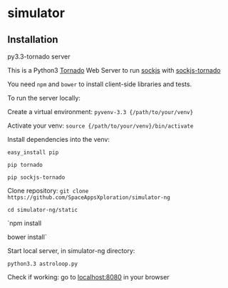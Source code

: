 simulator
=========


## Installation

py3.3-tornado server

This is a Python3 [Tornado](https://github.com/tornadoweb/tornado) Web Server to run [sockjs](https://github.com/sockjs/sockjs-client) with [sockjs-tornado](https://github.com/mrjoes/sockjs-tornado)

You need `npm` and `bower` to install client-side libraries and tests.

To run the server locally:

Create a virtual environment: `pyvenv-3.3 {/path/to/your/venv}`

Activate your venv: `source {/path/to/your/venv}/bin/activate`

Install dependencies into the venv: 

`easy_install pip`

`pip tornado`

`pip sockjs-tornado`

Clone repository: `git clone https://github.com/SpaceAppsXploration/simulator-ng`

`cd simulator-ng/static`

`npm install

bower install`

Start local server, in simulator-ng directory:

`python3.3 astroloop.py`

Check if working: go to [localhost:8080](http://localhost:8080) in your browser
